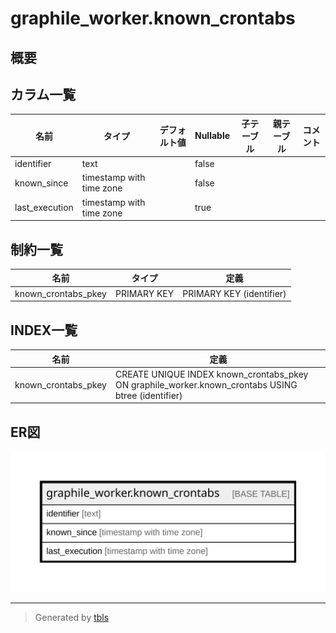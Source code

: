 # graphile_worker.known_crontabs

## 概要

## カラム一覧

| 名前 | タイプ | デフォルト値 | Nullable | 子テーブル | 親テーブル | コメント |
| ---- | ------ | ------------ | -------- | ---------- | ---------- | -------- |
| identifier | text |  | false |  |  |  |
| known_since | timestamp with time zone |  | false |  |  |  |
| last_execution | timestamp with time zone |  | true |  |  |  |

## 制約一覧

| 名前 | タイプ | 定義 |
| ---- | ---- | ---------- |
| known_crontabs_pkey | PRIMARY KEY | PRIMARY KEY (identifier) |

## INDEX一覧

| 名前 | 定義 |
| ---- | ---------- |
| known_crontabs_pkey | CREATE UNIQUE INDEX known_crontabs_pkey ON graphile_worker.known_crontabs USING btree (identifier) |

## ER図

![er](graphile_worker.known_crontabs.svg)

---

> Generated by [tbls](https://github.com/k1LoW/tbls)

